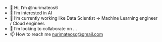 - 👋 Hi, I’m @nurimateos6
- 👀 I’m interested in AI
- 🌱 I’m currently working like Data Scientist -> Machine Learning engineer / Cloud engineer.
- 💞️ I’m looking to collaborate on ...
- 📫 How to reach me nurimateosg@gmail.com


